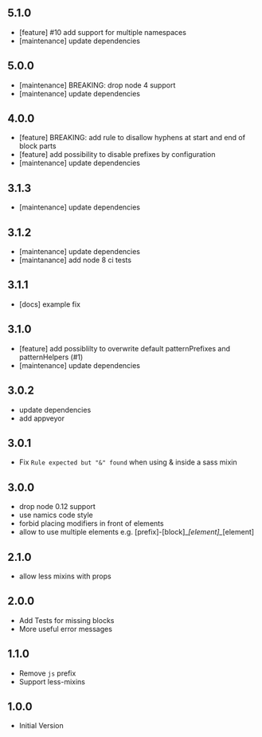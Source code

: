 ## 5.1.0

- [feature] #10 add support for multiple namespaces
- [maintenance] update dependencies

## 5.0.0

- [maintenance] BREAKING: drop node 4 support
- [maintenance] update dependencies

## 4.0.0

- [feature] BREAKING: add rule to disallow hyphens at start and end of block parts
- [feature] add possibility to disable prefixes by configuration 
- [maintenance] update dependencies

## 3.1.3

- [maintenance] update dependencies

## 3.1.2

- [maintenance] update dependencies
- [maintanance] add node 8 ci tests

## 3.1.1

- [docs] example fix

## 3.1.0

- [feature] add possiblilty to overwrite default patternPrefixes and patternHelpers (#1)
- [maintenance] update dependencies

## 3.0.2

- update dependencies
- add appveyor

## 3.0.1

- Fix `Rule expected but "&" found` when using & inside a sass mixin

## 3.0.0

- drop node 0.12 support
- use namics code style
- forbid placing modifiers in front of elements
- allow to use multiple elements e.g. [prefix]-[block]\__[element]\__[element]

## 2.1.0

- allow less mixins with props

## 2.0.0

- Add Tests for missing blocks
- More useful error messages

## 1.1.0

- Remove `js` prefix
- Support less-mixins

## 1.0.0

- Initial Version
